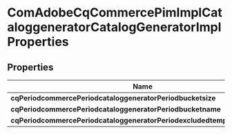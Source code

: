 
# ComAdobeCqCommercePimImplCataloggeneratorCatalogGeneratorImplProperties

## Properties
Name | Type | Description | Notes
------------ | ------------- | ------------- | -------------
**cqPeriodcommercePeriodcataloggeneratorPeriodbucketsize** | [**ConfigNodePropertyInteger**](ConfigNodePropertyInteger.md) |  |  [optional]
**cqPeriodcommercePeriodcataloggeneratorPeriodbucketname** | [**ConfigNodePropertyString**](ConfigNodePropertyString.md) |  |  [optional]
**cqPeriodcommercePeriodcataloggeneratorPeriodexcludedtemplateproperties** | [**ConfigNodePropertyArray**](ConfigNodePropertyArray.md) |  |  [optional]



